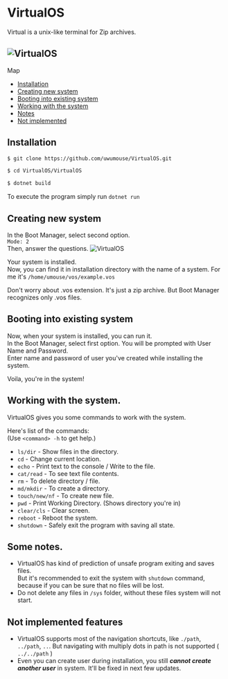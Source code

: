 # VirtualOS
Virtual is a unix-like terminal for Zip archives.

![VirtualOS](https://i.imgur.com/5mqYVwO.png "VirtualOS System Example")
--
Map
- [Installation](#installation)
- [Creating new system](#creating-new-system)
- [Booting into existing system](#booting-into-existing-system)
- [Working with the system](#working-with-the-system)
- [Notes](#some-notes)
- [Not implemented](#not-implemented-features)


## Installation
```sh
$ git clone https://github.com/uwumouse/VirtualOS.git

$ cd VirtualOS/VirtualOS

$ dotnet build
```
To execute the program simply run `dotnet run`

## Creating new system
In the Boot Manager, select second option.  
`Mode: 2`  
Then, answer the questions.
![VirtualOS](https://i.imgur.com/vLrfvB7.png "Installation Example")

Your system is installed.  
Now, you can find it in installation directory with the name of a system. For me it's `/home/umouse/vos/example.vos`  

Don't worry about .vos extension. It's just a zip archive. But Boot Manager recognizes only .vos files. 

## Booting into existing system
Now, when your system is installed, you can run it.  
In the Boot Manager, select first option. You will be prompted with User Name and Password.  
Enter name and password of user you've created while installing the system.  

Voila, you're in the system!

## Working with the system.
VirtualOS gives you some commands to work with the system.  

Here's list of the commands:  
(Use `<command> -h` to get help.)
- `ls/dir` - Show files in the directory.
- `cd` - Change current location.
- `echo` - Print text to the console / Write to the file.
- `cat/read` - To see text file contents.
- `rm` - To delete directory / file.
- `md/mkdir` - To create a directory.
- `touch/new/nf` - To create new file.
- `pwd` - Print Working Directory. (Shows directory you're in)
- `clear/cls` - Clear screen.
- `reboot` - Reboot the system.
- `shutdown` - Safely exit the program with saving all state.

## Some notes.
- VirtualOS has kind of prediction of unsafe program exiting and saves files.  
But it's recommended to exit the system with `shutdown` command, because if you can be sure that
no files will be lost.
- Do not delete any files in `/sys` folder, without these files system will not start.

## Not implemented features
- VirtualOS supports most of the navigation shortcuts, like `./path`, `../path`, `..`.
But navigating with multiply dots in path is not supported ( `../../path` )
- Even you can create user during installation, you still **_cannot create another user_** in system.
It'll be fixed in next few updates.